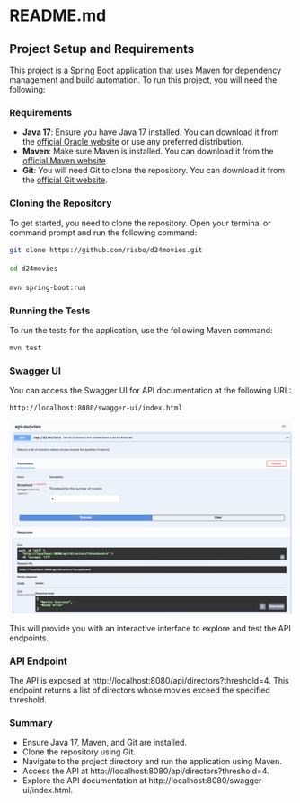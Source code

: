 # README.md

## Project Setup and Requirements

This project is a Spring Boot application that uses Maven for dependency management and build automation. To run this project, you will need the following:

### Requirements
- **Java 17**: Ensure you have Java 17 installed. You can download it from the [official Oracle website](https://www.oracle.com/java/technologies/javase-jdk17-downloads.html) or use any preferred distribution.
- **Maven**: Make sure Maven is installed. You can download it from the [official Maven website](https://maven.apache.org/download.cgi).
- **Git**: You will need Git to clone the repository. You can download it from the [official Git website](https://git-scm.com/downloads).

### Cloning the Repository
To get started, you need to clone the repository. Open your terminal or command prompt and run the following command:

```bash
git clone https://github.com/risbo/d24movies.git

cd d24movies

mvn spring-boot:run
```
### Running the Tests
To run the tests for the application, use the following Maven command:

```bash
mvn test
```

### Swagger UI
You can access the Swagger UI for API documentation at the following URL:
```bash
http://localhost:8080/swagger-ui/index.html
```
![Swagger Logo](recursos/swagger.png)

This will provide you with an interactive interface to explore and test the API endpoints.

### API Endpoint

The API is exposed at http://localhost:8080/api/directors?threshold=4. This endpoint returns a list of directors whose movies exceed the specified threshold.

### Summary
- Ensure Java 17, Maven, and Git are installed.
- Clone the repository using Git.
- Navigate to the project directory and run the application using Maven.
- Access the API at http://localhost:8080/api/directors?threshold=4.
- Explore the API documentation at http://localhost:8080/swagger-ui/index.html.
